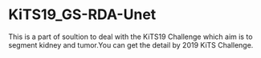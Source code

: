 # KiTS19_GS-RDA-Unet
This is a part of soultion to deal with the KiTS19 Challenge which aim is to segment kidney and tumor.You can get the detail by 2019 KiTS Challenge.
